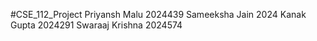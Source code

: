 #CSE_112_Project
Priyansh Malu 2024439
Sameeksha Jain 2024
Kanak Gupta 2024291
Swaraaj Krishna 2024574

